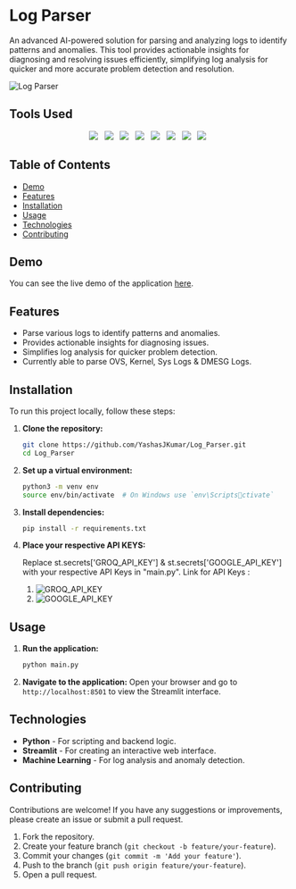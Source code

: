 
# Log Parser

An advanced AI-powered solution for parsing and analyzing logs to identify patterns and anomalies. This tool provides actionable insights for diagnosing and resolving issues efficiently, simplifying log analysis for quicker and more accurate problem detection and resolution.

![Log Parser](https://miro.medium.com/v2/resize:fit:1400/1*iGdFJTHMIG79N2HChWaooQ.gif)

## Tools Used
<div align="center">
  <a><img src="https://img.shields.io/badge/python-3670A0?style=for-the-badge&logo=python&logoColor=ffdd54"></a> &nbsp;
  <a><img src="https://img.shields.io/badge/Llama 3-0467DF?style=for-the-badge&logo=meta&logoColor=white"></a> &nbsp;
  <a><img src="https://custom-icon-badges.demolab.com/badge/embedding 001-FFFFFF?style=for-the-badge&logo=google"></a> &nbsp;
  <a><img src="https://custom-icon-badges.demolab.com/badge/Langchain-FBEEE9?style=for-the-badge&logo=ln"></a> &nbsp;
  <a><img src="https://custom-icon-badges.demolab.com/badge/FAISS DB-999999?style=for-the-badge&logo=faiss"></a> &nbsp;
  <a><img src="https://custom-icon-badges.demolab.com/badge/GROQ Cloud-FFFFFF?style=for-the-badge&logo=groq"></a> &nbsp;
    <a><img src="https://img.shields.io/badge/Streamlit-FF4B4B?style=for-the-badge&logo=streamlit&logoColor=white"></a> &nbsp;
    <a><img src="https://img.shields.io/badge/GitHub-100000?style=for-the-badge&logo=github&logoColor=white"></a> &nbsp;
</div>


## Table of Contents
- [Demo](#demo)
- [Features](#features)
- [Installation](#installation)
- [Usage](#usage)
- [Technologies](#technologies)
- [Contributing](#contributing)

## Demo
You can see the live demo of the application [here](https://log-parsing-tool.streamlit.app).

## Features
- Parse various logs to identify patterns and anomalies.
- Provides actionable insights for diagnosing issues.
- Simplifies log analysis for quicker problem detection.
- Currently able to parse OVS, Kernel, Sys Logs & DMESG Logs.

## Installation
To run this project locally, follow these steps:

1. **Clone the repository:**
    ```bash
    git clone https://github.com/YashasJKumar/Log_Parser.git
    cd Log_Parser
    ```

2. **Set up a virtual environment:**
    ```bash
    python3 -m venv env
    source env/bin/activate  # On Windows use `env\Scriptsctivate`
    ```

3. **Install dependencies:**
    ```bash
    pip install -r requirements.txt
    ```

4. **Place your respective API KEYS:**

   Replace st.secrets['GROQ_API_KEY'] & st.secrets['GOOGLE_API_KEY'] with your respective API Keys in "main.py".
   Link for API Keys :
   1. ![GROQ_API_KEY](https://console.groq.com/keys)
   2. ![GOOGLE_API_KEY](https://aistudio.google.com/app/apikey)


## Usage
1. **Run the application:**
    ```bash
    python main.py
    ```

2. **Navigate to the application:**
    Open your browser and go to `http://localhost:8501` to view the Streamlit interface.

## Technologies
- **Python** - For scripting and backend logic.
- **Streamlit** - For creating an interactive web interface.
- **Machine Learning** - For log analysis and anomaly detection.

## Contributing
Contributions are welcome! If you have any suggestions or improvements, please create an issue or submit a pull request.

1. Fork the repository.
2. Create your feature branch (`git checkout -b feature/your-feature`).
3. Commit your changes (`git commit -m 'Add your feature'`).
4. Push to the branch (`git push origin feature/your-feature`).
5. Open a pull request.

